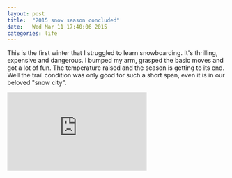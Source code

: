 ```yaml
---
layout: post
title:  "2015 snow season concluded"
date:   Wed Mar 11 17:40:06 2015
categories: life
---
```


This is the first winter that I struggled to learn snowboarding. It's thrilling, expensive and dangerous. I bumped my arm, grasped the basic moves and got a lot of fun. The temperature raised and the season is getting to its end. Well the trail condition was only good for such a short span, even it is in our beloved "snow city".

<iframe src="https://onedrive.live.com/embed?cid=731DFD14FE9CFC26&resid=731dfd14fe9cfc26%213260&authkey=ANjKVWOLmhr53n8" width="320" height="180" frameborder="0" scrolling="no"></iframe>
